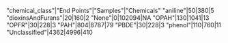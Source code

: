 "chemical_class"|"End Points"|"Samples"|"Chemicals"
"aniline"|50|380|5
"dioxinsAndFurans"|20|160|2
"None"|0|102094|NA
"OPAH"|130|1041|13
"OPFR"|30|228|3
"PAH"|804|8787|79
"PBDE"|30|228|3
"phenol"|110|760|11
"Unclassified"|4362|4996|410
